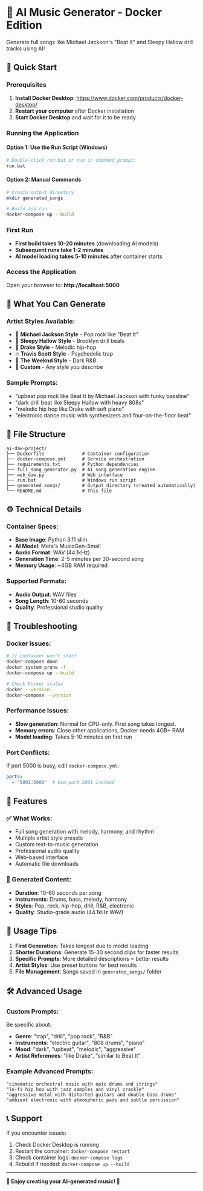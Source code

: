 # 🎵 AI Music Generator - Docker Edition

Generate full songs like Michael Jackson's "Beat It" and Sleepy Hallow drill tracks using AI!

## 🚀 Quick Start

### Prerequisites
1. **Install Docker Desktop**: https://www.docker.com/products/docker-desktop/
2. **Restart your computer** after Docker installation
3. **Start Docker Desktop** and wait for it to be ready

### Running the Application

#### Option 1: Use the Run Script (Windows)
```bash
# Double-click run.bat or run in command prompt:
run.bat
```

#### Option 2: Manual Commands
```bash
# Create output directory
mkdir generated_songs

# Build and run
docker-compose up --build
```

### First Run
- **First build takes 10-20 minutes** (downloading AI models)
- **Subsequent runs take 1-2 minutes**
- **AI model loading takes 5-10 minutes** after container starts

### Access the Application
Open your browser to: **http://localhost:5000**

## 🎵 What You Can Generate

### Artist Styles Available:
- 🕺 **Michael Jackson Style** - Pop rock like "Beat It"
- 🎤 **Sleepy Hallow Style** - Brooklyn drill beats
- 🎵 **Drake Style** - Melodic hip-hop
- 🔥 **Travis Scott Style** - Psychedelic trap
- 🌙 **The Weeknd Style** - Dark R&B
- 🎯 **Custom** - Any style you describe

### Sample Prompts:
- "upbeat pop rock like Beat It by Michael Jackson with funky bassline"
- "dark drill beat like Sleepy Hallow with heavy 808s"
- "melodic hip hop like Drake with soft piano"
- "electronic dance music with synthesizers and four-on-the-floor beat"

## 📁 File Structure
```
ai-daw-project/
├── Dockerfile              # Container configuration
├── docker-compose.yml      # Service orchestration
├── requirements.txt        # Python dependencies
├── full_song_generator.py  # AI song generation engine
├── web_daw.py              # Web interface
├── run.bat                 # Windows run script
├── generated_songs/        # Output directory (created automatically)
└── README.md               # This file
```

## ⚙️ Technical Details

### Container Specs:
- **Base Image**: Python 3.11 slim
- **AI Model**: Meta's MusicGen-Small
- **Audio Format**: WAV (44.1kHz)
- **Generation Time**: 2-5 minutes per 30-second song
- **Memory Usage**: ~4GB RAM required

### Supported Formats:
- **Audio Output**: WAV files
- **Song Length**: 10-60 seconds
- **Quality**: Professional studio quality

## 🔧 Troubleshooting

### Docker Issues:
```bash
# If container won't start
docker-compose down
docker system prune -f
docker-compose up --build

# Check Docker status
docker --version
docker-compose --version
```

### Performance Issues:
- **Slow generation**: Normal for CPU-only. First song takes longest.
- **Memory errors**: Close other applications, Docker needs 4GB+ RAM
- **Model loading**: Takes 5-10 minutes on first run

### Port Conflicts:
If port 5000 is busy, edit `docker-compose.yml`:
```yaml
ports:
  - "5001:5000"  # Use port 5001 instead
```

## 🎉 Features

### ✅ What Works:
- Full song generation with melody, harmony, and rhythm
- Multiple artist style presets
- Custom text-to-music generation
- Professional audio quality
- Web-based interface
- Automatic file downloads

### 🔄 Generated Content:
- **Duration**: 10-60 seconds per song
- **Instruments**: Drums, bass, melody, harmony
- **Styles**: Pop, rock, hip-hop, drill, R&B, electronic
- **Quality**: Studio-grade audio (44.1kHz WAV)

## 🎵 Usage Tips

1. **First Generation**: Takes longest due to model loading
2. **Shorter Durations**: Generate 15-30 second clips for faster results
3. **Specific Prompts**: More detailed descriptions = better results
4. **Artist Styles**: Use preset buttons for best results
5. **File Management**: Songs saved in `generated_songs/` folder

## 🛠️ Advanced Usage

### Custom Prompts:
Be specific about:
- **Genre**: "trap", "drill", "pop rock", "R&B"
- **Instruments**: "electric guitar", "808 drums", "piano"
- **Mood**: "dark", "upbeat", "melodic", "aggressive"
- **Artist References**: "like Drake", "similar to Beat It"

### Example Advanced Prompts:
```
"cinematic orchestral music with epic drums and strings"
"lo-fi hip hop with jazz samples and vinyl crackle"
"aggressive metal with distorted guitars and double bass drums"
"ambient electronic with atmospheric pads and subtle percussion"
```

## 📞 Support

If you encounter issues:
1. Check Docker Desktop is running
2. Restart the container: `docker-compose restart`
3. Check container logs: `docker-compose logs`
4. Rebuild if needed: `docker-compose up --build`

---

**🎵 Enjoy creating your AI-generated music! 🎵**
